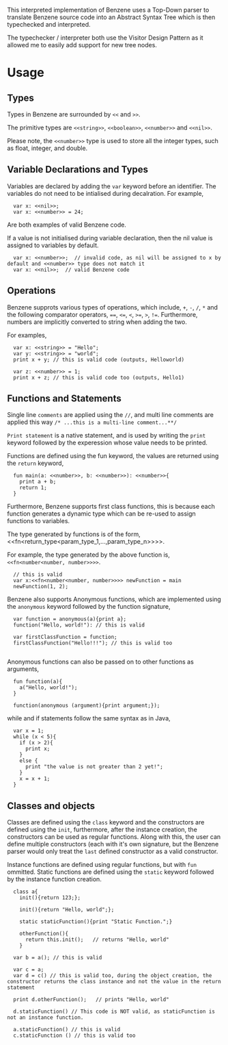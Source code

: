 This interpreted implementation of Benzene uses a Top-Down parser to translate Benzene source code into an Abstract Syntax Tree which is then typechecked and interpreted.

The typechecker / interpreter both use the Visitor Design Pattern as it allowed me to easily add support for new tree nodes.


# Usage

## Types
Types in Benzene are surrounded by `<<` and `>>`.

The primitive types are `<<string>>`, `<<boolean>>`, `<<number>>` and `<<nil>>`.

Please note, the `<<number>>` type is used to store all the integer types, such as float, integer, and double.

## Variable Declarations and Types
Variables are declared by adding the `var` keyword before an identifier. The variables do not need to be intialised during decalration. For example, 
```
  var x: <<nil>>;
  var x: <<number>> = 24;
```
Are both examples of valid Benzene code.

If a value is not initialised during variable declaration, then the nil value is assigned to variables by default.
```
  var x: <<number>>;  // invalid code, as nil will be assigned to x by default and <<number>> type does not match it
  var x: <<nil>>;  // valid Benzene code
```


## Operations

Benzene supprots various types of operations, which include, `+`, `-`, `/`, `*` and the following comparator operators, `==`, `<=`, `<`, `>=`, `>`, `!=`.
Furthermore, numbers are implicitly converted to string when adding the two.

For examples,
```
  var x: <<string>> = "Hello";
  var y: <<string>> = "world";
  print x + y; // this is valid code (outputs, Helloworld)

  var z: <<number>> = 1;
  print x + z; // this is valid code too (outputs, Hello1)
```

## Functions and Statements
Single line `comments` are applied using the `//`, and multi line comments are applied this way `/* ...this is a multi-line comment...**/`

`Print statement` is a native statement, and is used by writing the `print` keyword followed by the experession whose value needs to be printed.

Functions are defined using the fun keyword, the values are returned using the `return` keyword,
```
  fun main(a: <<number>>, b: <<number>>): <<number>>{
    print a + b;
    return 1;
  }
```
Furthermore, Benzene supports first class functions, this is because each function generates a dynamic type which can be re-used to assign functions to variables.

The type generated by functions is of the form, <<fn<return_type<param_type_1,...,param_type_n>>>>.

For example, the type generated by the above function is, `<<fn<number<number, number>>>>`.
```
  // this is valid
  var x:<<fn<number<number, number>>>> newFunction = main
  newFunction(1, 2);
```
Benzene also supports Anonymous functions, which are implemented using the `anonymous` keyword followed by the function signature,
```
  var function = anonymous(a){print a};
  function("Hello, world!"): // this is valid

  var firstClassFunction = function;
  firstClassFunction("Hello!!!"); // this is valid too
  
```

Anonymous functions can also be passed on to other functions as arguments,
```
  fun function(a){
    a("Hello, world!");
  }

  function(anonymous (argument){print argument;});
```

while and if statements follow the same syntax as in Java,
```
  var x = 1;
  while (x < 5){
    if (x > 2){
      print x;
    }
    else {
      print "the value is not greater than 2 yet!";
    }
    x = x + 1;
  }
```

## Classes and objects
Classes are defined using the `class` keyword and the constructors are defined using the `init`, furthermore, after the instance creation, the constructors can be used as regular functions. Along with this, the user can define multiple constructors (each with it's own signature, but the Benzene parser would only treat the `last` defined constructor as a valid constructor.

Instance functions are defined using regular functions, but with `fun` ommitted. Static functions are defined using the `static` keyword followed by the instance function creation.

```
  class a{
    init(){return 123;};

    init(){return "Hello, world";};

    static staticFunction(){print "Static Function.";}

    otherFunction(){
      return this.init();   // returns "Hello, world"
    }

  var b = a(); // this is valid

  var c = a;
  var d = c() // this is valid too, during the object creation, the constructor returns the class instance and not the value in the return statement

  print d.otherFunction();   // prints "Hello, world"

  d.staticFunction() // This code is NOT valid, as staticFunction is not an instance function.

  a.staticFunction() // this is valid
  c.staticFunction () // this is valid too
```
